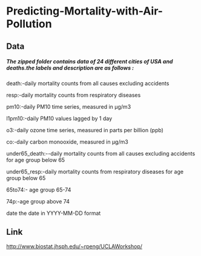 # Predicting-Mortality-with-Air-Pollution

## Data
##### The zipped folder contains data of 24 different cities of USA and deaths.the labels and description are as follows :

death:-daily mortality counts from all causes excluding accidents	

resp:-daily mortality counts from respiratory diseases	 

pm10:-daily PM10 time series, measured in μg/m3	

l1pm10:-daily PM10 values lagged by 1 day	

o3:-daily ozone time series, measured in parts per billion (ppb)

co:-daily carbon monooxide, measured in μg/m3

under65_death:--daily mortality counts from all causes excluding accidents for age group below 65

under65_resp:-daily mortality counts from respiratory diseases for age group below 65

65to74:- age group 65-74

74p:-age group above 74

date the date in YYYY-MM-DD format

## Link
http://www.biostat.jhsph.edu/~rpeng/UCLAWorkshop/
